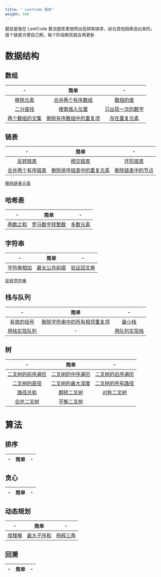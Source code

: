 ```yaml
---
title: " LeetCode 题库"
weight: 500
---
```


题目是我在 LeetCode 算法题库里按照出现频率排序，综合其他因素选出来的，放个链接方便自己刷，每个阶段刷完就会再更新

# 数据结构

## 数组

-|简单|-
:-:|:-:|:-:
[移除元素](https://leetcode-cn.com/problems/remove-element/)|[合并两个有序数组](https://leetcode-cn.com/problems/merge-sorted-array)|[数组的度](https://leetcode-cn.com/problems/degree-of-an-array/)
[二分查找](https://leetcode-cn.com/problems/binary-search/)|[搜索插入位置](https://leetcode-cn.com/problems/search-insert-position/)|[只出现一次的数字](https://leetcode-cn.com/problems/single-number/)
[两个数组的交集](https://leetcode-cn.com/problems/intersection-of-two-arrays/)|[删除有序数组中的重复项](https://leetcode-cn.com/problems/remove-duplicates-from-sorted-array/)|[存在重复元素](https://leetcode-cn.com/problems/contains-duplicate/)|

## 链表

-|简单|-
:-:|:-:|:-:
[反转链表](https://leetcode-cn.com/problems/reverse-integer)|[相交链表](https://leetcode-cn.com/problems/intersection-of-two-linked-lists/)|[环形链表](https://leetcode-cn.com/problems/linked-list-cycle/)
[合并两个有序链表](https://leetcode-cn.com/problems/merge-two-sorted-lists/)|[删除排序链表中的重复元素](https://leetcode-cn.com/problems/remove-duplicates-from-sorted-list/)|[删除链表中的节点](https://leetcode-cn.com/problems/delete-node-in-a-linked-list/)
[移除链表元素](https://leetcode-cn.com/problems/remove-linked-list-elements/)

## 哈希表

-|简单|-
:-:|:-:|:-:
[两数之和](https://leetcode-cn.com/problems/two-sum)|[罗马数字转整数](https://leetcode-cn.com/problems/roman-to-integer/)|[多数元素](https://leetcode-cn.com/problems/majority-element/)

## 字符串

-|简单|-
:-:|:-:|:-:
[字符串相加](https://leetcode-cn.com/problems/add-strings)|[最长公共前缀](https://leetcode-cn.com/problems/longest-common-prefix/)|[验证回文串](https://leetcode-cn.com/problems/valid-palindrome/)
[反转字符串](https://leetcode-cn.com/problems/reverse-string/)

## 栈与队列

-|简单|-
:-:|:-:|:-:
[有效的括号](https://leetcode-cn.com/problems/valid-parentheses)|[删除字符串中的所有相邻重复项](https://leetcode-cn.com/problems/remove-all-adjacent-duplicates-in-string/)|[最小栈](https://leetcode-cn.com/problems/min-stack/)
[用栈实现队列](https://leetcode-cn.com/problems/implement-queue-using-stacks/)|-|[ 用队列实现栈](https://leetcode-cn.com/problems/implement-stack-using-queues/)

## 树

-|简单|-
:-:|:-:|:-:
[二叉树的前序遍历](https://leetcode-cn.com/problems/binary-tree-preorder-traversal/)|[二叉树的中序遍历](https://leetcode-cn.com/problems/binary-tree-inorder-traversal/)|[二叉树的后序遍历](https://leetcode-cn.com/problems/binary-tree-postorder-traversal/)
[二叉树的直径](https://leetcode-cn.com/problems/diameter-of-binary-tree/)|[二叉树的最大深度](https://leetcode-cn.com/problems/maximum-depth-of-binary-tree/)|[二叉树的所有路径](https://leetcode-cn.com/problems/binary-tree-paths/)
[路径总和](https://leetcode-cn.com/problems/path-sum/)|[翻转二叉树](https://leetcode-cn.com/problems/invert-binary-tree/)|[对称二叉树](https://leetcode-cn.com/problems/symmetric-tree/)
[合并二叉树](https://leetcode-cn.com/problems/merge-two-binary-trees/)|[平衡二叉树](https://leetcode-cn.com/problems/balanced-binary-tree/)

# 算法

## 排序

-|简单|-
:-:|:-:|:-:

## 贪心

-|简单|-
:-:|:-:|:-:

## 动态规划

-|简单|-
:-:|:-:|:-:
[爬楼梯](https://leetcode-cn.com/problems/climbing-stairs)|[最大子序和](https://leetcode-cn.com/problems/maximum-subarray/)|[杨辉三角](https://leetcode-cn.com/problems/pascals-triangle/)

## 回溯

-|简单|-
:-:|:-:|:-:
